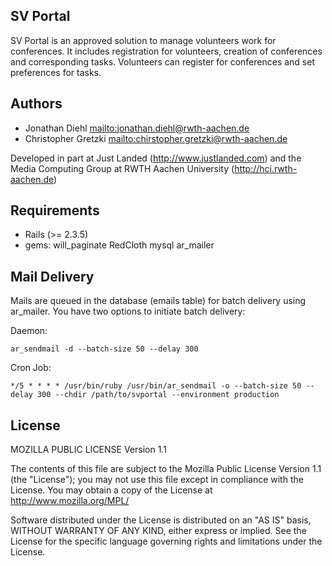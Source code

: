 ## SV Portal

SV Portal is an approved solution to manage volunteers work for conferences. It includes registration for volunteers, creation of conferences and corresponding tasks. Volunteers can register for conferences and set preferences for tasks.

## Authors
- Jonathan Diehl <mailto:jonathan.diehl@rwth-aachen.de>
- Christopher Gretzki <mailto:chirstopher.gretzki@rwth-aachen.de>

Developed in part at Just Landed (http://www.justlanded.com) and the Media
Computing Group at RWTH Aachen University (http://hci.rwth-aachen.de)

## Requirements
- Rails (>= 2.3.5)
- gems: will_paginate RedCloth mysql ar_mailer

## Mail Delivery
Mails are queued in the database (emails table) for batch delivery using ar_mailer.
You have two options to initiate batch delivery:

Daemon:

    ar_sendmail -d --batch-size 50 --delay 300

Cron Job:

    */5 * * * * /usr/bin/ruby /usr/bin/ar_sendmail -o --batch-size 50 --delay 300 --chdir /path/to/svportal --environment production

## License
MOZILLA PUBLIC LICENSE
Version 1.1

The contents of this file are subject to the Mozilla Public License
Version 1.1 (the "License"); you may not use this file except in
compliance with the License. You may obtain a copy of the License at
http://www.mozilla.org/MPL/

Software distributed under the License is distributed on an "AS IS"
basis, WITHOUT WARRANTY OF ANY KIND, either express or implied. See the
License for the specific language governing rights and limitations
under the License.
